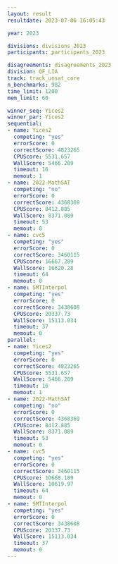 ```yaml
---
layout: result
resultdate: 2023-07-06 16:05:43

year: 2023

divisions: divisions_2023
participants: participants_2023

disagreements: disagreements_2023
division: QF_LIA
track: track_unsat_core
n_benchmarks: 982
time_limit: 1200
mem_limit: 60

winner_seq: Yices2
winner_par: Yices2
sequential:
- name: Yices2
  competing: "yes"
  errorScore: 0
  correctScore: 4823265
  CPUScore: 5531.657
  WallScore: 5466.209
  timeout: 16
  memout: 1
- name: 2022-MathSAT
  competing: "no"
  errorScore: 0
  correctScore: 4368369
  CPUScore: 8412.885
  WallScore: 8371.089
  timeout: 53
  memout: 0
- name: cvc5
  competing: "yes"
  errorScore: 0
  correctScore: 3460115
  CPUScore: 16667.289
  WallScore: 16620.28
  timeout: 64
  memout: 0
- name: SMTInterpol
  competing: "yes"
  errorScore: 0
  correctScore: 3438608
  CPUScore: 20337.73
  WallScore: 15113.034
  timeout: 37
  memout: 0
parallel:
- name: Yices2
  competing: "yes"
  errorScore: 0
  correctScore: 4823265
  CPUScore: 5531.657
  WallScore: 5466.209
  timeout: 16
  memout: 1
- name: 2022-MathSAT
  competing: "no"
  errorScore: 0
  correctScore: 4368369
  CPUScore: 8412.885
  WallScore: 8371.089
  timeout: 53
  memout: 0
- name: cvc5
  competing: "yes"
  errorScore: 0
  correctScore: 3460115
  CPUScore: 10668.189
  WallScore: 10619.97
  timeout: 64
  memout: 0
- name: SMTInterpol
  competing: "yes"
  errorScore: 0
  correctScore: 3438608
  CPUScore: 20337.73
  WallScore: 15113.034
  timeout: 37
  memout: 0
---
```


